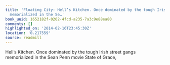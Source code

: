 ```yaml
---
title: 'Floating City: Hell’s Kitchen. Once dominated by the tough Irish street gangs
  memorialized in the Se…'
book_uuid: 1652182f-0202-4fcd-a235-7a3c9e88ea80
comments: []
highlighted_on: '2014-02-16T23:45:30Z'
location: '0.217559'
source: readmill
---
```


Hell’s Kitchen. Once dominated by the tough Irish street gangs memorialized in the Sean Penn movie State of Grace,